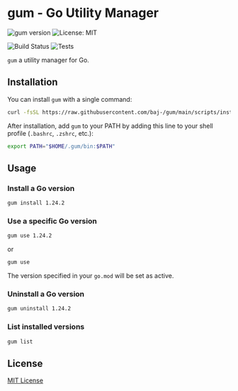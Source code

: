 # gum - Go Utility Manager

![gum version](https://img.shields.io/github/v/release/baj-/gum?label=version&color=77DD77)
![License: MIT](https://img.shields.io/badge/License-MIT-8BC6FC.svg)


![Build Status](https://github.com/baj-/gum/actions/workflows/release.yml/badge.svg)
![Tests](https://github.com/baj-/gum/actions/workflows/test.yml/badge.svg)

`gum` a utility manager for Go.

## Installation

You can install `gum` with a single command:

```bash
curl -fsSL https://raw.githubusercontent.com/baj-/gum/main/scripts/install.sh | bash
```

After installation, add `gum` to your PATH by adding this line to your shell profile (`.bashrc`, `.zshrc`, etc.):

```bash
export PATH="$HOME/.gum/bin:$PATH"
```

## Usage

### Install a Go version

```bash
gum install 1.24.2
```

### Use a specific Go version

```bash
gum use 1.24.2
```

or

```bash
gum use
```
The version specified in your `go.mod` will be set as active.

### Uninstall a Go version

```bash
gum uninstall 1.24.2
```

### List installed versions

```bash
gum list
```

## License

[MIT License](LICENSE)
